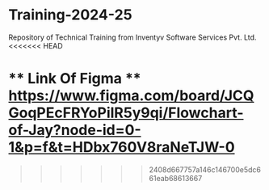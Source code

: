 # Training-2024-25
Repository of Technical Training from Inventyv Software Services Pvt. Ltd.
<<<<<<< HEAD

** Link Of Figma **
https://www.figma.com/board/JCQGoqPEcFRYoPilR5y9qi/Flowchart-of-Jay?node-id=0-1&p=f&t=HDbx760V8raNeTJW-0
=======
>>>>>>> 2408d667757a146c146700e5dc661eab68613667
